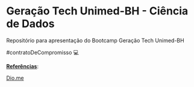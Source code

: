 # Geração Tech Unimed-BH - Ciência de Dados
Repositório para apresentação do Bootcamp Geração Tech Unimed-BH

#contratoDeCompromisso :computer:

**<u>Referências</u>**:

[Dio.me](https://www.dio.me/)
